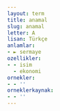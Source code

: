 ```yaml
---
layout: term
title: anamal
slug: anamal
letter: A
lisan: Türkçe
anlamlar:
- ► sermaye
ozellikler:
- - isim
  - ekonomi
ornekler:
- - ''
orneklerkaynak:
- - ''
---
```

